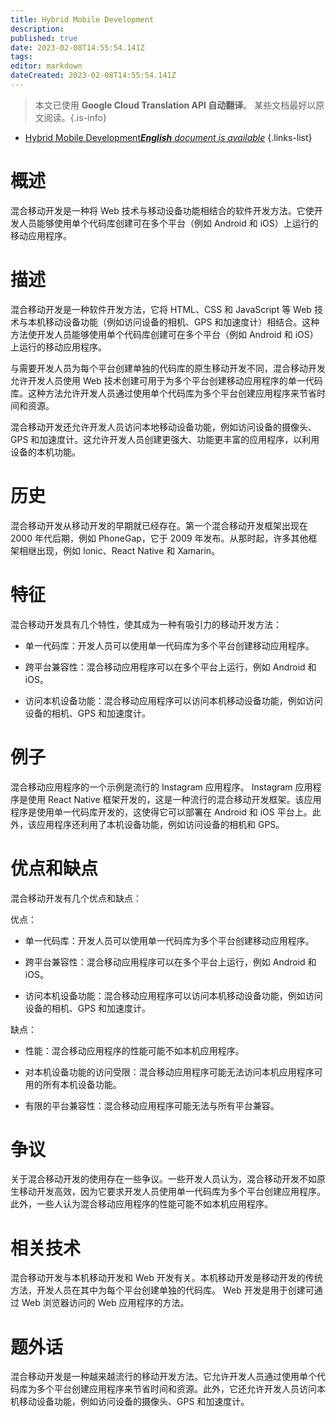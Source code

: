 ```yaml
---
title: Hybrid Mobile Development
description: 
published: true
date: 2023-02-08T14:55:54.141Z
tags: 
editor: markdown
dateCreated: 2023-02-08T14:55:54.141Z
---
```


> 本文已使用 **Google Cloud Translation API 自动翻译**。
某些文档最好以原文阅读。{.is-info}



- [Hybrid Mobile Development***English** document is available*](/en/Knowledge-base/Dictionary/hybrid-mobile-development)
{.links-list}


# 概述
混合移动开发是一种将 Web 技术与移动设备功能相结合的软件开发方法。它使开发人员能够使用单个代码库创建可在多个平台（例如 Android 和 iOS）上运行的移动应用程序。

# 描述
混合移动开发是一种软件开发方法，它将 HTML、CSS 和 JavaScript 等 Web 技术与本机移动设备功能（例如访问设备的相机、GPS 和加速度计）相结合。这种方法使开发人员能够使用单个代码库创建可在多个平台（例如 Android 和 iOS）上运行的移动应用程序。

与需要开发人员为每个平台创建单独的代码库的原生移动开发不同，混合移动开发允许开发人员使用 Web 技术创建可用于为多个平台创建移动应用程序的单一代码库。这种方法允许开发人员通过使用单个代码库为多个平台创建应用程序来节省时间和资源。

混合移动开发还允许开发人员访问本地移动设备功能，例如访问设备的摄像头、GPS 和加速度计。这允许开发人员创建更强大、功能更丰富的应用程序，以利用设备的本机功能。

# 历史
混合移动开发从移动开发的早期就已经存在。第一个混合移动开发框架出现在 2000 年代后期，例如 PhoneGap，它于 2009 年发布。从那时起，许多其他框架相继出现，例如 Ionic、React Native 和 Xamarin。

# 特征
混合移动开发具有几个特性，使其成为一种有吸引力的移动开发方法：

- 单一代码库：开发人员可以使用单一代码库为多个平台创建移动应用程序。

- 跨平台兼容性：混合移动应用程序可以在多个平台上运行，例如 Android 和 iOS。

- 访问本机设备功能：混合移动应用程序可以访问本机移动设备功能，例如访问设备的相机、GPS 和加速度计。

# 例子
混合移动应用程序的一个示例是流行的 Instagram 应用程序。 Instagram 应用程序是使用 React Native 框架开发的，这是一种流行的混合移动开发框架。该应用程序是使用单一代码库开发的，这使得它可以部署在 Android 和 iOS 平台上。此外，该应用程序还利用了本机设备功能，例如访问设备的相机和 GPS。

# 优点和缺点
混合移动开发有几个优点和缺点：

优点：

- 单一代码库：开发人员可以使用单一代码库为多个平台创建移动应用程序。

- 跨平台兼容性：混合移动应用程序可以在多个平台上运行，例如 Android 和 iOS。

- 访问本机设备功能：混合移动应用程序可以访问本机移动设备功能，例如访问设备的相机、GPS 和加速度计。

缺点：

- 性能：混合移动应用程序的性能可能不如本机应用程序。

- 对本机设备功能的访问受限：混合移动应用程序可能无法访问本机应用程序可用的所有本机设备功能。

- 有限的平台兼容性：混合移动应用程序可能无法与所有平台兼容。

# 争议
关于混合移动开发的使用存在一些争议。一些开发人员认为，混合移动开发不如原生移动开发高效，因为它要求开发人员使用单一代码库为多个平台创建应用程序。此外，一些人认为混合移动应用程序的性能可能不如本机应用程序。

# 相关技术
混合移动开发与本机移动开发和 Web 开发有关。本机移动开发是移动开发的传统方法，开发人员在其中为每个平台创建单独的代码库。 Web 开发是用于创建可通过 Web 浏览器访问的 Web 应用程序的方法。

# 题外话
混合移动开发是一种越来越流行的移动开发方法。它允许开发人员通过使用单个代码库为多个平台创建应用程序来节省时间和资源。此外，它还允许开发人员访问本机移动设备功能，例如访问设备的摄像头、GPS 和加速度计。